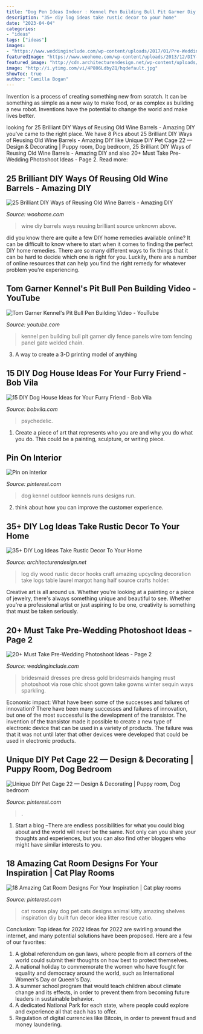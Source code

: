 ```yaml
---
title: "Dog Pen Ideas Indoor : Kennel Pen Building Bull Pit Garner Diy Fence Panels Wire Tom Fencing Panel Gate Welded Chain"
description: "35+ diy log ideas take rustic decor to your home"
date: "2023-04-04"
categories:
- "ideas"
tags: ["ideas"]
images:
- "https://www.weddinginclude.com/wp-content/uploads/2017/01/Pre-Wedding-Shots-Hanging-Wedding-Dress.jpg"
featuredImage: "https://www.woohome.com/wp-content/uploads/2013/12/DIY-Ways-To-Re-Use-Wine-Barrels-17-2.jpg"
featured_image: "http://cdn.architecturendesign.net/wp-content/uploads/2014/09/22-Hooks-on-a-log.jpg"
image: "http://i.ytimg.com/vi/4P806LdbyZQ/hqdefault.jpg"
ShowToc: true
author: "Camilla Bogan"
---
```



Invention is a process of creating something new from scratch. It can be something as simple as a new way to make food, or as complex as building a new robot. Inventions have the potential to change the world and make lives better.

	

		
looking for 25 Brilliant DIY Ways of Reusing Old Wine Barrels - Amazing DIY you've came to the right place. We have 8 Pics about 25 Brilliant DIY Ways of Reusing Old Wine Barrels - Amazing DIY like Unique DIY Pet Cage 22 — Design &amp; Decorating | Puppy room, Dog bedroom, 25 Brilliant DIY Ways of Reusing Old Wine Barrels - Amazing DIY and also 20+ Must Take Pre-Wedding Photoshoot Ideas - Page 2. Read more:
		
    
## 25 Brilliant DIY Ways Of Reusing Old Wine Barrels - Amazing DIY

<img loading=lazy src="https://www.woohome.com/wp-content/uploads/2013/12/DIY-Ways-To-Re-Use-Wine-Barrels-17-2.jpg" onerror="this.onerror=null;this.src='https://tse3.mm.bing.net/th?id=OIP.6XwPg63DxlD0lkRxx5iwwwHaJ4&amp;pid=15.1';" alt="25 Brilliant DIY Ways of Reusing Old Wine Barrels - Amazing DIY">

_Source: woohome.com_

>wine diy barrels ways reusing brilliant source unknown above. 

	

did you know there are quite a few DIY home remedies available online?
It can be difficult to know where to start when it comes to finding the perfect DIY home remedies. There are so many different ways to fix things that it can be hard to decide which one is right for you. Luckily, there are a number of online resources that can help you find the right remedy for whatever problem you're experiencing.

    
## Tom Garner Kennel&#039;s Pit Bull Pen Building Video - YouTube

<img loading=lazy src="http://i.ytimg.com/vi/4P806LdbyZQ/hqdefault.jpg" onerror="this.onerror=null;this.src='https://tse3.mm.bing.net/th?id=OIP.zyTJEOtchleGy_TeLAEl9AHaFj&amp;pid=15.1';" alt="Tom Garner Kennel&#039;s Pit Bull Pen Building Video - YouTube">

_Source: youtube.com_

>kennel pen building bull pit garner diy fence panels wire tom fencing panel gate welded chain. 

	

3. A way to create a 3-D printing model of anything 

    
## 15 DIY Dog House Ideas For Your Furry Friend - Bob Vila

<img loading=lazy src="https://empire-s3-production.bobvila.com/slides/43005/original/Psychedelic_Paint_job_dog_house.jpg?1624446691" onerror="this.onerror=null;this.src='https://tse1.mm.bing.net/th?id=OIP.aqIeD_-WrEaan8xOlZXknQHaJ4&amp;pid=15.1';" alt="15 DIY Dog House Ideas for Your Furry Friend - Bob Vila">

_Source: bobvila.com_

>psychedelic. 

	

1. Create a piece of art that represents who you are and why you do what you do. This could be a painting, sculpture, or writing piece. 

    
## Pin On Interior

<img loading=lazy src="https://i.pinimg.com/736x/22/02/40/220240ce1e3277b63c1aaf20117690ba.jpg" onerror="this.onerror=null;this.src='https://tse4.mm.bing.net/th?id=OIP.xYWWZIwssUcdr1b04E0wSQHaNK&amp;pid=15.1';" alt="Pin on interior">

_Source: pinterest.com_

>dog kennel outdoor kennels runs designs run. 

	

2. think about how you can improve the customer experience.

    
## 35+ DIY Log Ideas Take Rustic Decor To Your Home

<img loading=lazy src="http://cdn.architecturendesign.net/wp-content/uploads/2014/09/22-Hooks-on-a-log.jpg" onerror="this.onerror=null;this.src='https://tse3.mm.bing.net/th?id=OIP.V7pIA0b_pu5X98JqS4kIawHaLH&amp;pid=15.1';" alt="35+ DIY Log Ideas Take Rustic Decor To Your Home">

_Source: architecturendesign.net_

>log diy wood rustic decor hooks craft amazing upcycling decoration take logs table laurel margot hang half source crafts holder. 

	

Creative art is all around us. Whether you're looking at a painting or a piece of jewelry, there's always something unique and beautiful to see. Whether you're a professional artist or just aspiring to be one, creativity is something that must be taken seriously.

    
## 20+ Must Take Pre-Wedding Photoshoot Ideas - Page 2

<img loading=lazy src="https://www.weddinginclude.com/wp-content/uploads/2017/01/Pre-Wedding-Shots-Hanging-Wedding-Dress.jpg" onerror="this.onerror=null;this.src='https://tse1.mm.bing.net/th?id=OIP.Kv_KfWb0kcgsIAccg3j21wHaO0&amp;pid=15.1';" alt="20+ Must Take Pre-Wedding Photoshoot Ideas - Page 2">

_Source: weddinginclude.com_

>bridesmaid dresses pre dress gold bridesmaids hanging must photoshoot via rose chic shoot gown take gowns winter sequin ways sparkling. 

	

Economic impact: What have been some of the successes and failures of innovation?
There have been many successes and failures of innovation, but one of the most successful is the development of the transistor. The invention of the transistor made it possible to create a new type of electronic device that can be used in a variety of products. The failure was that it was not until later that other devices were developed that could be used in electronic products.

    
## Unique DIY Pet Cage 22 — Design &amp; Decorating | Puppy Room, Dog Bedroom

<img loading=lazy src="https://i.pinimg.com/736x/5c/38/9e/5c389e858dcd712d9c7169cb32c78f44.jpg" onerror="this.onerror=null;this.src='https://tse3.mm.bing.net/th?id=OIP.4AN0FBWxhJqSTm1tpaaKRQHaJ3&amp;pid=15.1';" alt="Unique DIY Pet Cage 22 — Design &amp; Decorating | Puppy room, Dog bedroom">

_Source: pinterest.com_

>. 

	

1. Start a blog –There are endless possibilities for what you could blog about and the world will never be the same. Not only can you share your thoughts and experiences, but you can also find other bloggers who might have similar interests to you. 

    
## 18 Amazing Cat Room Designs For Your Inspiration | Cat Play Rooms

<img loading=lazy src="https://i.pinimg.com/736x/e2/ca/31/e2ca31a498bc7f18870ea352871d8ac0.jpg" onerror="this.onerror=null;this.src='https://tse2.mm.bing.net/th?id=OIP.jczhYjRbz7cfFrIovEqaSQHaE6&amp;pid=15.1';" alt="18 Amazing Cat Room Designs For Your Inspiration | Cat play rooms">

_Source: pinterest.com_

>cat rooms play dog pet cats designs animal kitty amazing shelves inspiration diy built fun decor idea litter rescue catio. 

	

Conclusion: Top ideas for 2022
Ideas for 2022 are swirling around the internet, and many potential solutions have been proposed. Here are a few of our favorites: 
1. A global referendum on gun laws, where people from all corners of the world could submit their thoughts on how best to protect themselves. 
2. A national holiday to commemorate the women who have fought for equality and democracy around the world, such as International Women's Day or Queen's Day. 
3. A summer school program that would teach children about climate change and its effects, in order to prevent them from becoming future leaders in sustainable behavior. 
4. A dedicated National Park for each state, where people could explore and experience all that each has to offer. 
5. Regulation of digital currencies like Bitcoin, in order to prevent fraud and money laundering.

